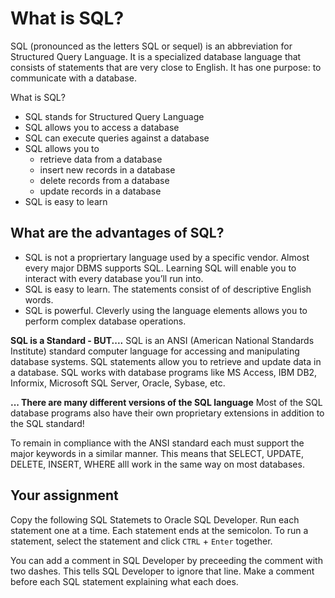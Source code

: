 # What is SQL?

SQL \(pronounced as the letters SQL or sequel\) is an abbreviation for Structured Query Language. It is a specialized database language that consists of statements that are very close to English. It has one purpose: to communicate with a database.

What is SQL?

* SQL stands for Structured Query Language 
* SQL allows you to access a database 
* SQL can execute queries against a database 
* SQL allows you to
  * retrieve data from a database 
  * insert new records in a database 
  * delete records from a database 
  * update records in a database 
* SQL is easy to learn

## What are the advantages of SQL?

* SQL is not a propriertary language used by a specific vendor. Almost every major DBMS supports SQL. Learning SQL will enable you to interact with every database you’ll run into.
* SQL is easy to learn. The statements consist of of descriptive English words.
* SQL is powerful. Cleverly using the language elements allows you to perform complex database operations.

**SQL is a Standard - BUT....** SQL is an ANSI \(American National Standards Institute\) standard computer language for accessing and manipulating database systems. SQL statements allow you to retrieve and update data in a database. SQL works with database programs like MS Access, IBM DB2, Informix, Microsoft SQL Server, Oracle, Sybase, etc.

**... There are many different versions of the SQL language** Most of the SQL database programs also have their own proprietary extensions in addition to the SQL standard!

To remain in compliance with the ANSI standard each must support the major keywords in a similar manner. This means that SELECT, UPDATE, DELETE, INSERT, WHERE alll work in the same way on most databases.

## Your assignment

Copy the following SQL Statemets to Oracle SQL Developer. Run each statement one at a time. Each statement ends at the semicolon. To run a statement, select the statement and click `CTRL` + `Enter` together.

You can add a comment in SQL Developer by preceeding the comment with two dashes. This tells SQL Developer to ignore that line. Make a comment before each SQL statement explaining what each does.

